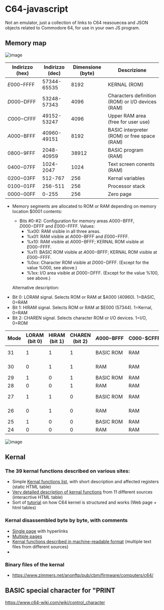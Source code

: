 # C64-javascript
Not an emulator, just a collection of links to C64 reasouecea and JSON objects related to Commodore 64, for use in your own JS program.

## Memory map

![image](https://github.com/user-attachments/assets/851b7bc0-f4fa-4812-bb3f-0fe1573948d5)

| Indirizzo (hex) | Indirizzo (dec) | Dimensione (byte) | Descrizione |
|-----------------|-----------------|-------------------|-------------|
| $E000-$FFFF     | 57344-65535     | 8192              | KERNAL (ROM) |
| $D000-$DFFF     | 53248-57343     | 4096              | Characters definition (ROM) or I/O devices (RAM) |
| $C000-$CFFF     | 49152-53247     | 4096              | Upper RAM area (free for user use) |
| $A000-$BFFF     | 40960-49151     | 8192              | BASIC interpreter (ROM) or free space (RAM) |
| $0800-$9FFF     | 2048-40959      | 38912             | BASIC program (RAM) |
| $0400-$07FF     | 1024-2047       | 1024              | Text screen conents (RAM) |
| $0200-$03FF     | 512-767         | 256               | Kernal variables |
| $0100-$01FF     | 256-511         | 256               | Processor stack |
| $0000-$00FF     | 0-255           | 256               | Zero page |


- Memory segments are allocated to ROM or RAM depending on memory location $0001 contents:
   - Bits #0-#2: Configuration for memory areas $A000-$BFFF, $D000-$DFFF and $E000-$FFFF. Values:
      - %x00: RAM visible in all three areas.
      - %x01: RAM visible at $A000-$BFFF and $E000-$FFFF.
      - %x10: RAM visible at $A000-$BFFF; KERNAL ROM visible at $E000-$FFFF.
      - %x11: BASIC ROM visible at $A000-$BFFF; KERNAL ROM visible at $E000-$FFFF.
      - %0xx: Character ROM visible at $D000-$DFFF. (Except for the value %000, see above.)
      - %1xx: I/O area visible at $D000-$DFFF. (Except for the value %100, see above.)

 
  Alternative description:

* Bit 0: LORAM signal.  Selects ROM or RAM at $A000  (40960).  1=BASIC, 0=RAM
* Bit 1: HIRAM signal.  Selects ROM or RAM at $E000  (57344).  1=Kernal, 0=RAM
* Bit 2: CHAREN signal.  Selects character ROM or I/O devices.  1=I/O, 0=ROM


| Mode |LORAM  (bit 0) |HIRAM (bit 1) | CHAREN  (bit 2) |   $A000-$BFFF | C000-$CFFF | $D000-$DFFF | $E000-$FFFF |
|------|------|------|--------|---------------|------------|-------------|-------------|
| 31   |1     |1     | 1      |   BASIC ROM   | RAM        | I/O         | KERNAL ROM  |
| 30   |0     |1     | 1      |   RAM         | RAM        | I/O         | KERNAL ROM  |
| 29   |1     |0     | 1      |   BASIC ROM   | RAM        | I/O         | RAM         |
| 28   |0     |0     | 1      |   RAM         | RAM        | I/O         | RAM         |
| 27   |1     |1     | 0      |   BASIC ROM   | RAM        | CHAR ROM    | KERNAL ROM  |
| 26   |0     |1     | 0      |   RAM         | RAM        | CHAR ROM    | KERNAL ROM  |
| 25   |1     |0     | 0      |   BASIC ROM   | RAM        | CHAR ROM    | RAM         |
| 24   |0     |0     | 0      |   RAM         | RAM        | CHAR ROM    | RAM         |



![image](https://github.com/user-attachments/assets/41479431-196b-4358-8824-e354158c6f20)

## Kernal

### The 39 kernal functions described on various sites:

- Simple [Kernal functions list](https://sta.c64.org/cbm64krnfunc.html), with short description and affected registers (static HTML table)
- [Very detailed description of kernal functions](https://www.pagetable.com/c64ref/kernal/) from 11 different sources (interacrtive HTML table)
- Sort of [tutorial](https://c64os.com/post/c64kernalrom) on how C64 kernel is structured and works (Web page + html tables)

### Kernal disassembled byte by byte, with comments
- [Single page](http://www.cbmitapages.it/c64/c64rom.htm) with hyperlinks
- [Multiple pages](https://skoolkid.github.io/sk6502/c64rom/index.html)
- [Kernal functions described in machine-readable format](https://github.com/mist64/c64ref/tree/main/src/kernal) (multiple text files from different sources)
- 


### Binary files of the kernal

- https://www.zimmers.net/anonftp/pub/cbm/firmware/computers/c64/


## BASIC special character for "PRINT

https://www.c64-wiki.com/wiki/control_character

